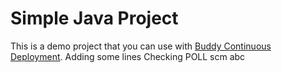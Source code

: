 # Simple Java Project
This is a demo project that you can use with [Buddy Continuous Deployment](https://buddy.works).
Adding some lines
Checking POLL scm
abc
